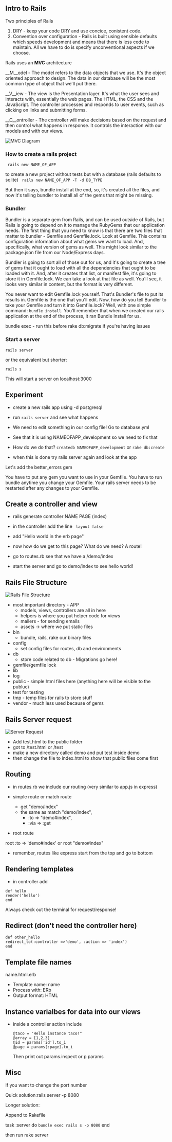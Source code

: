 ## Intro to Rails

Two principles of Rails

1. DRY - keep your code DRY and use concice, conistent code.
2. Convention over configuration - Rails is built using sensible defaults which speeds development and means that there is less code to maintain. All we have to do is specify unconventional aspects if we choose.

Rails uses an __MVC__ architecture

__M__odel - The model refers to the data objects that we use. It's the object oriented approach to design. The data in our database will be the most common type of object that we'll put there.

__V__iew - The view is the Presentation layer. It's what the user sees and interacts with, essentially the web pages. The HTML, the CSS and the JavaScript. The controller processes and responds to user events, such as clicking on links and submitting forms. 

__C__ontroller - The controller will make decisions based on the request and then control what happens in response. It controls the interaction with our models and with our views. 

![MVC Diagram](http://i.ytimg.com/vi/3mQjtk2YDkM/0.jpg)

### How to create a rails project

``` rails new NAME_OF_APP```

to create a new project without tests but with a database (rails defaults to sqlite)
``` rails new NAME_OF_APP -T -d DB_TYPE```

But then it says, bundle install at the end, so, it's created all the files, and now it's telling bundler to install all of the gems that might be missing. 

### Bundler

Bundler is a separate gem from Rails, and can be used outside of
Rails, but Rails is going to depend on it to manage the RubyGems that
our application needs. The first thing that you need to know is that
there are two files that matter to bundler - Gemfile and Gemfile.lock.
Look at Gemfile. This contains configuration information about what
gems we want to load. And, specifically, what version of gems as well.
This might look similar to the package.json file from our Node/Express
days.

Bundler is going to sort all of those out for us, and it's going to
create a tree of gems that it ought to load with all the dependencies
that ought to be loaded with it. And, after it creates that list, or
manifest file, it's going to store it in Gemfile.lock. We can take a
look at that file as well. You'll see, it looks very similar in
content, but the format is very different.

You never want to edit Gemfile.lock yourself. That's Bundler's file to
put its results in. Gemfile is the one that you'll edit. Now, how do
you tell Bundler to take your Gemfile and turn it into Gemfile.lock?
Well, with one simple command: `bundle install`. You'll remember that
when we created our rails application at the end of the process, it
ran Bundle Install for us.


bundle exec - run this before rake db:migrate if you're having issues

### Start a server

`rails server`

or the equivalent but shorter:

`rails s`

This will start a server on localhost:3000

## Experiment

- create a new rails app using -d postgresql
- run `rails server` and see what happens

- We need to edit something in our config file! Go to database.yml
- See that it is using NAMEOFAPP_development so we need to fix that
- How do we do that? `createdb NAMEOFAPP_development` or `rake db:create`

- when this is done try rails server again and look at the app

Let's add the better_errors gem

You have to put any gem you want to use in your Gemfile. You have to run bundle anytime you change your Gemfile. Your rails server needs to be restarted after any changes to your Gemfile.

## Create a controller and view

- rails generate controller NAME PAGE (index)
- in the controller add the line ``` layout false```
- add "Hello world in the erb page"

- now how do we get to this page? What do we need? A route!
- go to routes.rb see that we have a /demo/index
- start the server and go to demo/index to see hello world!

## Rails File Structure

![Rails File Structure](http://i.imgur.com/whOL4DQ.png)

- most important directory - APP
	- models, views, controllers are all in here
	- helpers is where you put helper code for views
	- mailers - for sending emails
	- assets -> where we put static files
- bin 
	- bundle, rails, rake our binary files
- config
	- set config files for routes, db and environments
- db
	- store code related to db - Migrations go here!
- gemfile/gemfile lock
- lib 
- log
- public - simple html files here (anything here will be visible to the publuc)
- test for testing
- tmp - temp files for rails to store stuff
- vendor - much less used because of gems

## Rails Server request 

![Server Request](http://media.tumblr.com/tumblr_lowzw43lfd1qjrbah.png)

- Add test.html to the public folder
- got to /test.html or /test
- make a new directory called demo and put test inside demo
- then change the file to index.html to show that public files come first

## Routing

- in routes.rb we include our routing (very similar to app.js in express)

- simple route or match route
	- get "demo/index"
	- the same as match "demo/index", 
		- :to => "demo#index",
		- :via => :get

- root route

root :to => 'demo#index'
or 
root "demo#index"

- remember, routes like express start from the top and go to bottom

## Rendering templates

- in controller add 

```
def hello
render('hello')
end
```
Always check out the terminal for request/response!

## Redirect (don't need the controller here)

```
def other_hello
redirect_to(:controller =>'demo', :action => 'index')
end
```

## Template file names

name.html.erb

- Template name: name
- Process with: ERb
- Output format: HTML

## Instance varialbes for data into our views

- inside a controller action include
	```
	@taco = "Hello instance taco!"
	@array = [1,2,3]
	@id = params['id'].to_i
	@page = params[:page].to_i
	```

	Then print out params.inspect
	or p params


## Misc

If you want to change the port number

Quick solution:rails server -p 8080

Longer solution: 

Append to Rakefile

task :server do
  `bundle exec rails s -p 8080`
end

then run rake server
  











